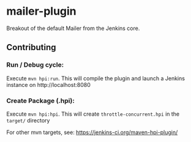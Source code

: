 mailer-plugin
=============

Breakout of the default Mailer from the Jenkins core.

Contributing
------------

### Run / Debug cycle:

Execute `mvn hpi:run`. This will compile the plugin and launch a Jenkins instance on http://localhost:8080

### Create Package (.hpi):

Execute `mvn hpi:hpi`. This will create `throttle-concurrent.hpi` in the `target/` directory

For other mvn targets, see: https://jenkins-ci.org/maven-hpi-plugin/
